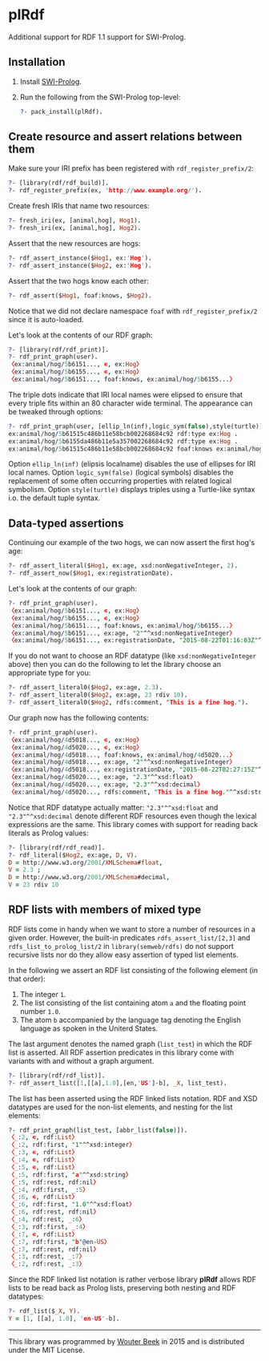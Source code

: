 plRdf
=====

Additional support for RDF 1.1 support for SWI-Prolog.



Installation
------------

  1. Install [SWI-Prolog](http://www.swi-prolog.org/Download.html).
  2. Run the following from the SWI-Prolog top-level:
  
     ```prolog
     ?- pack_install(plRdf).
     ```



Create resource and assert relations between them
-------------------------------------------------

Make sure your IRI prefix has been registered with `rdf_register_prefix/2`:

```prolog
?- [library(rdf/rdf_build)].
?- rdf_register_prefix(ex, 'http://www.example.org/').
```

Create fresh IRIs that name two resources:

```prolog
?- fresh_iri(ex, [animal,hog], Hog1).
?- fresh_iri(ex, [animal,hog], Hog2).
```

Assert that the new resources are hogs:

```prolog
?- rdf_assert_instance($Hog1, ex:'Hog').
?- rdf_assert_instance($Hog2, ex:'Hog').
```

Assert that the two hogs know each other:

```prolog
?- rdf_assert($Hog1, foaf:knows, $Hog2).
```

Notice that we did not declare namespace `foaf` with `rdf_register_prefix/2` since it is auto-loaded.

Let's look at the contents of our RDF graph:

```prolog
?- [library(rdf/rdf_print)].
?- rdf_print_graph(user).
〈ex:animal/hog/5b6151..., ∊, ex:Hog〉
〈ex:animal/hog/5b6155..., ∊, ex:Hog〉
〈ex:animal/hog/5b6151..., foaf:knows, ex:animal/hog/5b6155...〉
```

The triple dots indicate that IRI local names were elipsed to ensure that every triple fits within an 80 character wide terminal.
The appearance can be tweaked through options:

```prolog
?- rdf_print_graph(user, [ellip_ln(inf),logic_sym(false),style(turtle)]).
ex:animal/hog/5b61515c486b11e58bcb002268684c92 rdf:type ex:Hog .
ex:animal/hog/5b6155da486b11e5a357002268684c92 rdf:type ex:Hog .
ex:animal/hog/5b61515c486b11e58bcb002268684c92 foaf:knows ex:animal/hog/5b6155da486b11e5a357002268684c92 .
```

Option `ellip_ln(inf)` (elipsis localname) disables the use of ellipses for IRI local names.
Option `logic_sym(false)` (logical symbols) disables the replacement of some often occurring properties with related logical symbolism.
Option `style(turtle)` displays triples using a Turtle-like syntax i.o. the default tuple syntax.



Data-typed assertions
---------------------

Continuing our example of the two hogs, we can now assert the first hog's age:

```prolog
?- rdf_assert_literal($Hog1, ex:age, xsd:nonNegativeInteger, 2).
?- rdf_assert_now($Hog1, ex:registrationDate).
```

Let's look at the contents of our graph:

```prolog
?- rdf_print_graph(user).
〈ex:animal/hog/5b6151..., ∊, ex:Hog〉
〈ex:animal/hog/5b6155..., ∊, ex:Hog〉
〈ex:animal/hog/5b6151..., foaf:knows, ex:animal/hog/5b6155...〉
〈ex:animal/hog/5b6151..., ex:age, "2"^^xsd:nonNegativeInteger〉
〈ex:animal/hog/5b6151..., ex:registrationDate, "2015-08-22T01:16:03Z"^^xsd:dateTime〉
```

If you do not want to choose an RDF datatype (like `xsd:nonNegativeInteger` above) then you can do the following to let the library choose an appropriate type for you:

```prolog
?- rdf_assert_literal0($Hog2, ex:age, 2.3).
?- rdf_assert_literal0($Hog2, ex:age, 23 rdiv 10).
?- rdf_assert_literal0($Hog2, rdfs:comment, "This is a fine hog.").
```

Our graph now has the following contents:

```prolog
?- rdf_print_graph(user).
〈ex:animal/hog/4d5018..., ∊, ex:Hog〉
〈ex:animal/hog/4d5020..., ∊, ex:Hog〉
〈ex:animal/hog/4d5018..., foaf:knows, ex:animal/hog/4d5020...〉
〈ex:animal/hog/4d5018..., ex:age, "2"^^xsd:nonNegativeInteger〉
〈ex:animal/hog/4d5018..., ex:registrationDate, "2015-08-22T02:27:15Z"^^xsd:dateTime〉
〈ex:animal/hog/4d5020..., ex:age, "2.3"^^xsd:float〉
〈ex:animal/hog/4d5020..., ex:age, "2.3"^^xsd:decimal〉
〈ex:animal/hog/4d5020..., rdfs:comment, "This is a fine hog."^^xsd:string〉
```

Notice that RDF datatype actually matter: `"2.3"^^xsd:float` and `"2.3"^^xsd:decimal` denote different RDF resources even though the lexical expressions are the same.
This library comes with support for reading back literals as Prolog values:

```prolog
?- [library(rdf/rdf_read)].
?- rdf_literal($Hog2, ex:age, D, V).
D = http://www.w3.org/2001/XMLSchema#float,
V = 2.3 ;
D = http://www.w3.org/2001/XMLSchema#decimal,
V = 23 rdiv 10
```



RDF lists with members of mixed type
------------------------------------

RDF lists come in handy when we want to store a number of resources in a given order.
However, the built-in predicates `rdfs_assert_list/[2,3]` and `rdfs_list_to_prolog_list/2` in `library(semweb/rdfs)` do not support recursive lists nor do they allow easy assertion of typed list elements.

In the following we assert an RDF list consisting of the following element (in that order):

  1. The integer `1`.
  2. The list consisting of the list containing atom `a` and the floating point number `1.0`.
  3. The atom `b` accompanied by the language tag denoting the English language as spoken in the Uniterd States.

The last argument denotes the named graph (`list_test`) in which the RDF list is asserted.
All RDF assertion predicates in this library come with variants with and without a graph argument.

```prolog
?- [library(rdf/rdf_list)].
?- rdf_assert_list([1,[[a],1.0],[en,'US']-b], _X, list_test).
```

The list has been asserted using the RDF linked lists notation.
RDF and XSD datatypes are used for the non-list elements, and nesting for the list elements:

```prolog
?- rdf_print_graph(list_test, [abbr_list(false)]).
〈_:2, ∊, rdf:List〉
〈_:2, rdf:first, "1"^^xsd:integer〉
〈_:3, ∊, rdf:List〉
〈_:4, ∊, rdf:List〉
〈_:5, ∊, rdf:List〉
〈_:5, rdf:first, "a"^^xsd:string〉
〈_:5, rdf:rest, rdf:nil〉
〈_:4, rdf:first, _:5〉
〈_:6, ∊, rdf:List〉
〈_:6, rdf:first, "1.0"^^xsd:float〉
〈_:6, rdf:rest, rdf:nil〉
〈_:4, rdf:rest, _:6〉
〈_:3, rdf:first, _:4〉
〈_:7, ∊, rdf:List〉
〈_:7, rdf:first, "b"@en-US〉
〈_:7, rdf:rest, rdf:nil〉
〈_:3, rdf:rest, _:7〉
〈_:2, rdf:rest, _:3〉
```

Since the RDF linked list notation is rather verbose library **plRdf** allows RDF lists to be read back as Prolog lists, preserving both nesting and RDF datatypes:

```prolog
?- rdf_list($_X, Y).
Y = [1, [[a], 1.0], 'en-US'-b].
```

---

This library was programmed by [Wouter Beek](http://www.wouterbeek.com) in 2015 and is distributed under the MIT License.
